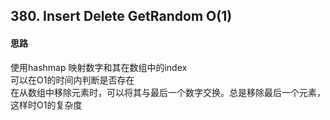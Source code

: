 ## 380. Insert Delete GetRandom O(1)



#### 思路

使用hashmap 映射数字和其在数组中的index  
可以在O1的时间内判断是否存在  
在从数组中移除元素时，可以将其与最后一个数字交换。总是移除最后一个元素，这样时O1的复杂度

